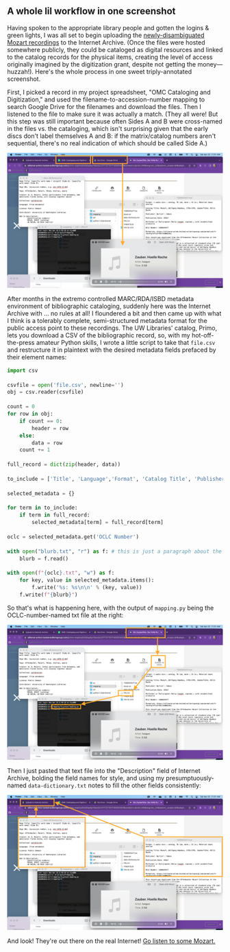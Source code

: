 ## A whole lil workflow in one screenshot

Having spoken to the appropriate library people and gotten the logins & green lights, I was all set to begin uploading the [newly-disambiguated Mozart recordings](https://emdashemma.github.io/2022/04/18/openrefine.html) to the Internet Archive. (Once the files were hosted somewhere publicly, they could be cataloged as digital resources and linked to the catalog records for the physical items, creating the level of access originally imagined by the digitization grant, despite not getting the money—huzzah!). Here's the whole process in one sweet triply-annotated screenshot.

First, I picked a record in my project spreadsheet, "OMC Cataloging and Digitization," and used the filename-to-accession-number mapping to search Google Drive for the filenames and download the files. Then I listened to the file to make sure it was actually a match. (They all were! But this step was still important because often Sides A and B were cross-named in the files vs. the cataloging, which isn't surprising given that the early discs don't label themselves A and B: if the matrix/catalog numbers aren't sequential, there's no real indication of which should be called Side A.)

<img src='https://raw.githubusercontent.com/emdashemma/emdashemma.github.io/main/uploads/omc_screenshot_1.png'>

After months in the extremo controlled MARC/RDA/ISBD metadata environment of bibliographic cataloging, suddenly here was the Internet Archive with ... no rules at all! I floundered a bit and then came up with what I think is a tolerably complete, semi-structured metadata format for the public access point to these recordings. The UW Libraries' catalog, Primo, lets you download a CSV of the bibliographic record, so, with my hot-off-the-press amateur Python skills, I wrote a little script to take that `file.csv` and restructure it in plaintext with the desired metadata fields prefaced by their element names:

```python
import csv

csvfile = open('file.csv', newline='')
obj = csv.reader(csvfile)

count = 0
for row in obj:
	if count == 0:
		header = row
	else:
		data = row
	count += 1

full_record = dict(zip(header, data))

to_include = ['Title', 'Language','Format', 'Catalog Title', 'Publisher', 'Publication Date', 'Performer or Participant', 'OCLC Number', 'Permalink']

selected_metadata = {}

for term in to_include:
	if term in full_record:
		selected_metadata[term] = full_record[term]

oclc = selected_metadata.get('OCLC Number')

with open("blurb.txt", "r") as f: # this is just a paragraph about the collection that goes after the item-specific fields!
	blurb = f.read()

with open(f"{oclc}.txt", "w") as f:
	for key, value in selected_metadata.items():
		f.write('%s: %s\n\n' % (key, value))
	f.write(f"{blurb}")
```

So that's what is happening here, with the output of `mapping.py` being the OCLC-number-named txt file at the right:

<img src='https://raw.githubusercontent.com/emdashemma/emdashemma.github.io/main/uploads/omc_screenshot_2.png'>

Then I just pasted that text file into the "Description" field of Internet Archive, bolding the field names for style, and using my presumptuously-named `data-dictionary.txt` notes to fill the other fields consistently:

<img src='https://raw.githubusercontent.com/emdashemma/emdashemma.github.io/main/uploads/omc_screenshot_3.png'>

And look! They're out there on the real Internet! [Go listen to some Mozart.](https://archive.org/details/omc-1983-12-01)

